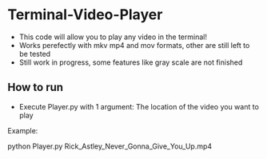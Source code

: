 # Terminal-Video-Player

- This code will allow you to play any video in the terminal!
- Works perefectly with mkv mp4 and mov formats, other are still left to be tested
- Still work in progress, some features like gray scale are not finished

## How to run

- Execute Player.py with 1 argument:
    The location of the video you want to play

Example:

python Player.py Rick_Astley_Never_Gonna_Give_You_Up.mp4
